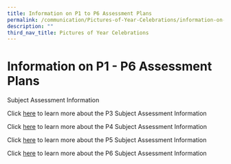 ```yaml
---
title: Information on P1 to P6 Assessment Plans
permalink: /communication/Pictures-of-Year-Celebrations/information-on-p1-p6-assessment-plans
description: ""
third_nav_title: Pictures of Year Celebrations
---
```

# **Information on P1 - P6 Assessment Plans**

  
Subject Assessment Information  
  
Click [here](/files/2022_P3_Assessment_Info.pdf) to learn more about the P3 Subject Assessment Information  
  
Click [here](/files/2022_P4_Assessment_Info.pdf) to learn more about the P4 Subject Assessment Information  
  
Click [here](/files/2022_P5_Assessment_Info.pdf) to learn more about the P5 Subject Assessment Information  
  
Click [here](/files/2022_P6_Assessment_Info.pdf) to learn more about the P6 Subject Assessment Information
